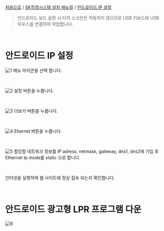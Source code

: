 [처음으로](../readme.md) / [SK직영시스템 설치 매뉴얼](../install_manual.md) / [안드로이드 IP 설정]()
> 안드로이드 보드 설정 시 터치 스크린은 작동하지 않으므로 USB 키보드와 USB 마우스를 연결하여 작업합니다.
>

<BR>

# 안드로이드 IP 설정

![1](asset/ip_setting_1.png)
메뉴 아이콘을 선택 합니다.

<BR>

![2](asset/ip_setting_2.png)
설정 버튼을 누릅니다.

<BR>

![3](asset/ip_setting_3.png)
더보기 버튼을 누릅니다.

<BR>

![4](asset/ip_setting_4.png)
Ehernet 버튼을 누릅니다.

<BR>

![5](asset/ip_setting_5.png)
할당할 네트워크 정보를 IP adress, netmask, gateway, dns1, dns2에 기입 후 Ethernet Ip mode를 static 으로 합니다.

<BR>

인터넷을 실행하여 웹 사이트에 정상 접속 되는지 확인합니다.

<BR>

# 안드로이드 광고형 LPR 프로그램 다운

![6](asset/app_install_1.png)